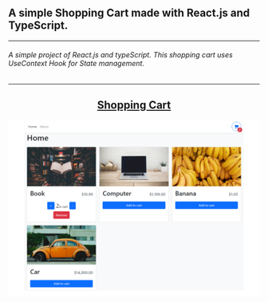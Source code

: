 ## A simple Shopping Cart made with React.js and TypeScript.
---
###### A simple project of React.js and typeScript. This shopping cart uses UseContext Hook for State management.

---
<div align="center"><h2><a href="https://abhinav-6-shopping-cart.vercel.app/">Shopping Cart</a></h2></div>

<img src="/images/Shopping-Cart.png" alt="Shopping Cart Image"/>
